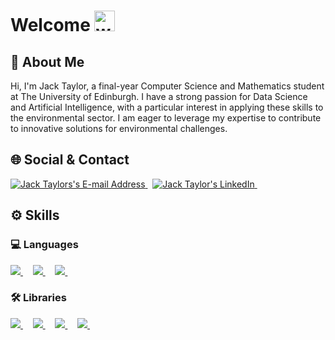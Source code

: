 # Welcome <img src="https://raw.githubusercontent.com/arasgungore/arasgungore/main/gifs/waving_hand.gif" alt="welcome" width="33" height="33" />

## 👤 About Me

Hi, I'm Jack Taylor, a final-year Computer Science and Mathematics student at The University of Edinburgh. I have a strong passion for Data Science and Artificial Intelligence, with a particular interest in applying these skills to the environmental sector. I am eager to leverage my expertise to contribute to innovative solutions for environmental challenges.

## 🌐 Social & Contact

<div align="left">
  <a href="mailto:jackcamerontaylor@gmail.com" target="_blank" rel="noreferrer"> <img alt="Jack Taylors's E-mail Address" src="https://img.shields.io/badge/E&#8209;mail-D14836?style=for-the-badge&logo=gmail&logoColor=white" /> </a>
  &nbsp;
  <a href="https://linkedin.com/in/https://linkedin.com/in/jack-taylor-b765181b4" target="_blank" rel="noreferrer"> <img alt="Jack Taylor's LinkedIn" src="https://img.shields.io/badge/LinkedIn-0077B5?style=for-the-badge&logo=linkedin&logoColor=white" /> </a>
  &nbsp;
</div>

## ⚙ Skills

### 💻 Languages

<div align="left">
  
  <a href="https://www.python.org" target="_blank" rel="noreferrer"> <img src="https://img.shields.io/badge/python-3670A0?style=for-the-badge&logo=python&logoColor=ffdd54" /> </a>
  &nbsp; &nbsp;
  <a href="https://julialang.org/" target="_blank" rel="noreferrer"> <img src="https://img.shields.io/badge/-Julia-9558B2?style=for-the-badge&logo=julia&logoColor=white" /> </a>
  &nbsp; &nbsp;
  <a href="https://www.r-project.org/" target="_blank" rel="noreferrer"> <img src="https://img.shields.io/badge/r-%23276DC3.svg?style=for-the-badge&logo=r&logoColor=white"/> </a>
  &nbsp; &nbsp;
</div>

### 🛠 Libraries

<div align="left">
  <a href="https://opencv.org/" target="_blank" rel="noreferrer"> <img src="https://img.shields.io/badge/opencv-%23white.svg?style=for-the-badge&logo=opencv&logoColor=white" /> </a>
  &nbsp; &nbsp;
  <a href="https://www.tensorflow.org/" target="_blank" rel="noreferrer"> <img src="https://img.shields.io/badge/TensorFlow-%23FF6F00.svg?style=for-the-badge&logo=TensorFlow&logoColor=white" /> </a>
  &nbsp; &nbsp;
  <a href="https://mlflow.org/" target="_blank" rel="noreferrer"> <img src="https://img.shields.io/badge/mlflow-%23d9ead3.svg?style=for-the-badge&logo=numpy&logoColor=blue" /> </a>
  &nbsp; &nbsp;
  <a href="https://pytorch.org/" target="_blank" rel="noreferrer"> <img src="https://img.shields.io/badge/PyTorch-%23EE4C2C.svg?style=for-the-badge&logo=PyTorch&logoColor=white" /> </a>
  &nbsp; &nbsp;
</div>
